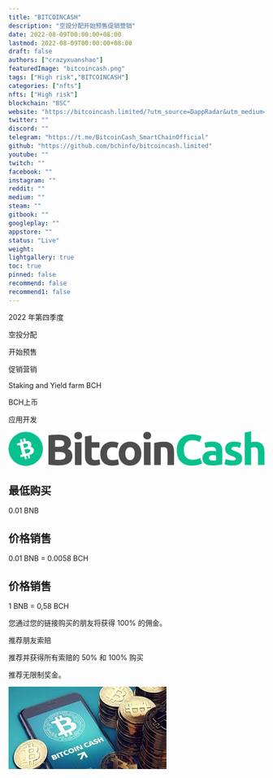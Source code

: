 ```yaml
---
title: "BITCOINCASH"
description: "空投分配开始预售促销营销"
date: 2022-08-09T00:00:00+08:00
lastmod: 2022-08-09T00:00:00+08:00
draft: false
authors: ["crazyxuanshao"]
featuredImage: "bitcoincash.png"
tags: ["High risk","BITCOINCASH"]
categories: ["nfts"]
nfts: ["High risk"]
blockchain: "BSC"
website: "https://bitcoincash.limited/?utm_source=DappRadar&utm_medium=deeplink&utm_campaign=visit-website"
twitter: ""
discord: ""
telegram: "https://t.me/BitcoinCash_SmartChainOfficial"
github: "https://github.com/bchinfo/bitcoincash.limited"
youtube: ""
twitch: ""
facebook: ""
instagram: ""
reddit: ""
medium: ""
steam: ""
gitbook: ""
googleplay: ""
appstore: ""
status: "Live"
weight: 
lightgallery: true
toc: true
pinned: false
recommend: false
recommend1: false
---
```

<p>2022 年第四季度</p><p>空投分配</p><p>开始预售</p><p>促销营销</p><p>Staking and Yield farm BCH</p><p >BCH上币</p><p>应用开发</p><p></p>

![djsin](djsin.png)

## 最低购买 ## 

0.01 BNB

## 价格销售

0.01 BNB = 0.0058 BCH

## 价格销售

1 BNB = 0,58 BCH



您通过您的链接购买的朋友将获得 100% 的佣金。

推荐朋友索赔

推荐并获得所有索赔的 50% 和 100% 购买

推荐无限制奖金。

![dsjin](dsjin.png)